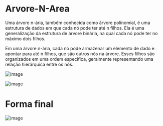 # Arvore-N-Area
Uma árvore n-ária, também conhecida como árvore polinomial, é uma estrutura de dados em que cada nó pode ter até n filhos. Ela é uma generalização da estrutura de árvore binária, na qual cada nó pode ter no máximo dois filhos.

Em uma árvore n-ária, cada nó pode armazenar um elemento de dado e apontar para até n filhos, que são outros nós na árvore. Esses filhos são organizados em uma ordem específica, geralmente representando uma relação hierárquica entre os nós.

![image](https://github.com/barretowski/Arvore-N-Area/assets/69700545/e3d47bed-276a-4d48-ae86-dc4591c19fa4)

![image](https://github.com/barretowski/Arvore-N-Area/assets/69700545/b0ceb344-77f1-417e-b223-5417724c4dd2)

# Forma final
![image](https://github.com/barretowski/Arvore-N-Area/assets/69700545/0d7a9ec7-2eaa-4828-8f60-751992c48dc5)
